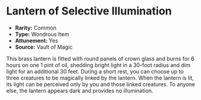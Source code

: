 # Lantern of Selective Illumination

- **Rarity:** Common
- **Type:** Wondrous Item
- **Attunement:** Yes
- **Source:** Vault of Magic

This brass lantern is fitted with round panels of crown glass and burns for 6 hours on one 1 pint of oil, shedding bright light in a 30-foot radius and dim light for an additional 30 feet. During a short rest, you can choose up to three creatures to be magically linked by the lantern. When the lantern is lit, its light can be perceived only by you and those linked creatures. To anyone else, the lantern appears dark and provides no illumination.
